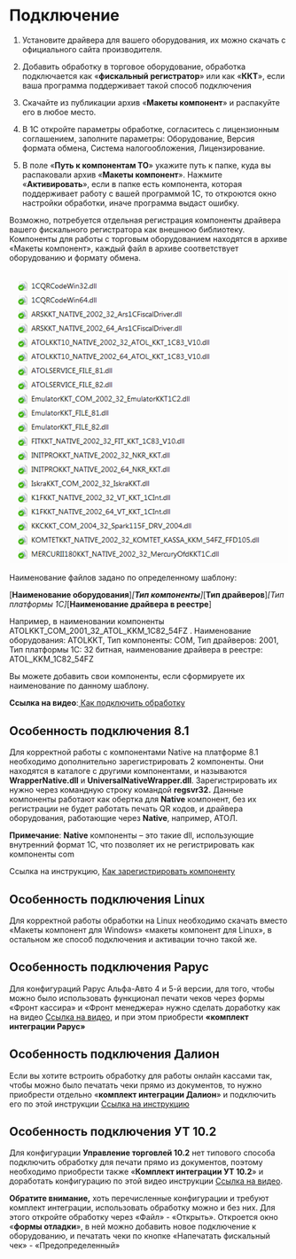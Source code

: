 # Подключение

1.  Установите драйвера для вашего оборудования, их можно скачать с официального
    сайта производителя.

2.  Добавить обработку в торговое оборудование, обработка подключается как
    «**фискальный регистратор**» или как «**ККТ**», если ваша программа
    поддерживает такой способ подключения

3.  Скачайте из публикации архив «**Макеты компонент**» и распакуйте его в любое
    место.

4.  В 1С откройте параметры обработке, согласитесь с лицензионным соглашением,
    заполните параметры: Оборудование, Версия формата обмена, Система
    налогообложения, Лицензирование.

5.  В поле «**Путь к компонентам ТО**» укажите путь к папке, куда вы распаковали
    архив «**Макеты компонент**». Нажмите «**Активировать**», если в папке есть
    компонента, которая поддерживает работу с вашей программой 1С, то откроются
    окно настройки обработки, иначе программа выдаст ошибку.

Возможно, потребуется отдельная регистрация компоненты драйвера вашего
фискального регистратора как внешнюю библиотеку. Компоненты для работы с
торговым оборудованием находятся в архиве «Макеты компонент», каждый файл в
архиве соответствует оборудованию и формату обмена.

![](media/a4f81273197e863769055ad8ba72b479.png)

Наименование файлов задано по определенному шаблону:

[**Наименование оборудования**]*[***Тип компоненты***]*[**Тип драйверов**]*[Тип
платформы 1С]*[**Наименование драйвера в реестре**]

Например, в наименовании компоненты ATOLKKT_COM_2001_32_ATOL_KKM_1C82_54FZ .
Наименование оборудования: ATOLKKT, Тип компоненты: COM, Тип драйверов: 2001,
Тип платформы 1С: 32 битная, наименование драйвера в реестре: ATOL_KKM_1C82_54FZ

Вы можете добавить свои компоненты, если сформируете их наименование по данному
шаблону.

**Ссылка на видео**:[ ]( https://www.youtube.com/watch?v=i_1eexDzheM)[Как
подключить обработку](https://www.youtube.com/watch?v=i_1eexDzheM)
[](https://www.youtube.com/watch?v=ITcpWAHEhsE&t=3s&list=PLv043XNq9i-6_DdLAy1kTuExX2E-ikn65&index=2)

## Особенность подключения 8.1

Для корректной работы с компонентами Native на платформе 8.1 необходимо
дополнительно зарегистрировать 2 компоненты. Они находятся в каталоге с другими
компонентами, и называются **WrapperNative.dll** и
**UniversalNativeWrapper.dll**. Зарегистрировать их нужно через командную строку
командой **regsvr32.** Данные компоненты работают как обертка для **Native**
компонент, без их регистрации не будет работать печать QR кодов, и драйвера
оборудования, работающие через **Native**, например, АТОЛ.

**Примечание**: **Native** компоненты – это такие dll, использующие внутренний
формат 1С, что позволяет их не регистрировать как компоненты com

Ссылка на инструкцию, [Как зарегистрировать
компоненту](http://fb.ru/article/290527/kak-zaregistrirovat-dll-tri-sposoba)

## Особенность подключения Linux

Для корректной работы обработки на Linux необходимо скачать вместо «Макеты
компонент для Windows» «макеты компонент для Linux», в остальном же способ
подключения и активации точно такой же.

## Особенность подключения Рарус

Для конфигураций Рарус Альфа-Авто 4 и 5-й версии, для того, чтобы можно было
использовать функционал печати чеков через формы «Фронт кассира» и «Фронт
менеджера» нужно сделать доработку как на видео [Ссылка на
видео](https://www.youtube.com/watch?v=KY9TM6lczlA), и при этом приобрести
**«комплект интеграции Рарус»**

## Особенность подключения Далион

Если вы хотите встроить обработку для работы онлайн кассами так, чтобы можно
было печатать чеки прямо из документов, то нужно приобрести отдельно «**комплект
интеграции Далион**» и подключить его по этой инструкции [Ссылка на
инструкцию](https://www.youtube.com/watch?v=1iRL_sfTyyE)

## Особенность подключения УТ 10.2

Для конфигурации **Управление торговлей 10.2** нет типового способа подключить
обработку для печати прямо из документов, поэтому необходимо приобрести также
«**Комплект интеграции УТ 10.2**» и доработать конфигурацию по этой видео
инструкции [Ссылка на видео](https://www.youtube.com/watch?v=P2aMi6Kd7Tc).

**Обратите внимание,** хоть перечисленные конфигурации и требуют комплект
интеграции, использовать обработку можно и без них. Для этого откройте обработку
через «Файл» - «Открыть». Откроется окно «**формы отладки**», в ней можно
добавить новое подключение к оборудованию, и печатать чеки по кнопке «Напечатать
фискальный чек» - «Предопределенный»
